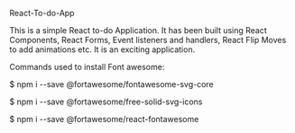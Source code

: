 React-To-do-App

This is a simple React to-do Application. It has been built using React Components, React Forms, Event listeners and handlers, React Flip Moves to add animations etc. It is an exciting application.

Commands used to install Font awesome:

$ npm i --save @fortawesome/fontawesome-svg-core

$ npm i --save @fortawesome/free-solid-svg-icons

$ npm i --save @fortawesome/react-fontawesome

